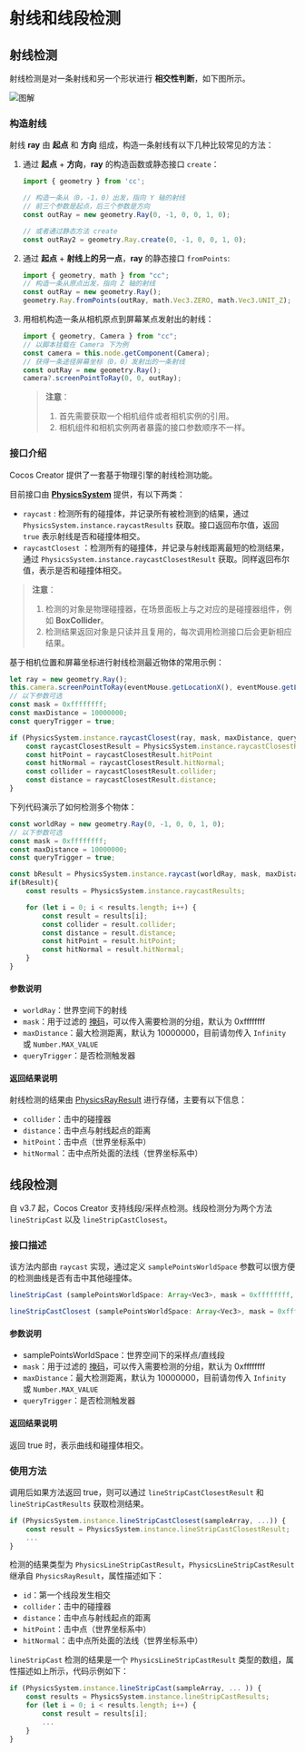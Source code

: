 # 射线和线段检测

## 射线检测

射线检测是对一条射线和另一个形状进行 **相交性判断**，如下图所示。

![图解](img/raycast.jpg)

### 构造射线

射线 **ray** 由 **起点** 和 **方向** 组成，构造一条射线有以下几种比较常见的方法：

1. 通过 **起点** + **方向**，**ray** 的构造函数或静态接口 `create`：

    ```ts
    import { geometry } from 'cc';

    // 构造一条从（0，-1，0）出发，指向 Y 轴的射线
    // 前三个参数是起点，后三个参数是方向
    const outRay = new geometry.Ray(0, -1, 0, 0, 1, 0);

    // 或者通过静态方法 create
    const outRay2 = geometry.Ray.create(0, -1, 0, 0, 1, 0);
    ```

2. 通过 **起点** + **射线上的另一点**，**ray** 的静态接口 `fromPoints`:

    ```ts
    import { geometry, math } from "cc";
    // 构造一条从原点出发，指向 Z 轴的射线
    const outRay = new geometry.Ray();
    geometry.Ray.fromPoints(outRay, math.Vec3.ZERO, math.Vec3.UNIT_Z);
    ```

3. 用相机构造一条从相机原点到屏幕某点发射出的射线：

    ```ts
    import { geometry, Camera } from "cc";
    // 以脚本挂载在 Camera 下为例
    const camera = this.node.getComponent(Camera);
    // 获得一条途径屏幕坐标（0，0）发射出的一条射线
    const outRay = new geometry.Ray();
    camera?.screenPointToRay(0, 0, outRay);
    ```

    > **注意**：
    > 1. 首先需要获取一个相机组件或者相机实例的引用。
    > 2. 相机组件和相机实例两者暴露的接口参数顺序不一样。

### 接口介绍

Cocos Creator 提供了一套基于物理引擎的射线检测功能。

目前接口由 [**PhysicsSystem**](__APIDOC__/zh/class/physics.PhysicsSystem) 提供，有以下两类：

- `raycast` : 检测所有的碰撞体，并记录所有被检测到的结果，通过 `PhysicsSystem.instance.raycastResults` 获取。接口返回布尔值，返回 `true` 表示射线是否和碰撞体相交。
- `raycastClosest` ：检测所有的碰撞体，并记录与射线距离最短的检测结果，通过 `PhysicsSystem.instance.raycastClosestResult` 获取。同样返回布尔值，表示是否和碰撞体相交。

> **注意**：
> 1. 检测的对象是物理碰撞器，在场景面板上与之对应的是碰撞器组件，例如 **BoxCollider**。
> 2. 检测结果返回对象是只读并且复用的，每次调用检测接口后会更新相应结果。

基于相机位置和屏幕坐标进行射线检测最近物体的常用示例：

```ts
let ray = new geometry.Ray();
this.camera.screenPointToRay(eventMouse.getLocationX(), eventMouse.getLocationY(), ray);
// 以下参数可选
const mask = 0xffffffff;
const maxDistance = 10000000;
const queryTrigger = true;

if (PhysicsSystem.instance.raycastClosest(ray, mask, maxDistance, queryTrigger)) {
    const raycastClosestResult = PhysicsSystem.instance.raycastClosestResult;
    const hitPoint = raycastClosestResult.hitPoint
    const hitNormal = raycastClosestResult.hitNormal;
    const collider = raycastClosestResult.collider;
    const distance = raycastClosestResult.distance;            
}
```

下列代码演示了如何检测多个物体：

```ts
const worldRay = new geometry.Ray(0, -1, 0, 0, 1, 0);
// 以下参数可选
const mask = 0xffffffff;
const maxDistance = 10000000;
const queryTrigger = true;

const bResult = PhysicsSystem.instance.raycast(worldRay, mask, maxDistance, queryTrigger);
if(bResult){
    const results = PhysicsSystem.instance.raycastResults;

    for (let i = 0; i < results.length; i++) {
        const result = results[i];
        const collider = result.collider;
        const distance = result.distance;
        const hitPoint = result.hitPoint;
        const hitNormal = result.hitNormal;
    }
}
```

#### 参数说明

- `worldRay`：世界空间下的射线
- `mask`：用于过滤的 [掩码](physics-group-mask.md)，可以传入需要检测的分组，默认为 0xffffffff
- `maxDistance`：最大检测距离，默认为 10000000，目前请勿传入 `Infinity` 或 `Number.MAX_VALUE`
- `queryTrigger`：是否检测触发器

#### 返回结果说明

射线检测的结果由 [PhysicsRayResult](__APIDOC__/zh/class/physics.PhysicsRayResult) 进行存储，主要有以下信息：

- `collider`：击中的碰撞器
- `distance`：击中点与射线起点的距离
- `hitPoint`：击中点（世界坐标系中）
- `hitNormal`：击中点所处面的法线（世界坐标系中）

## 线段检测

自 v3.7 起，Cocos Creator 支持线段/采样点检测。线段检测分为两个方法 `lineStripCast` 以及 `lineStripCastClosest`。

### 接口描述

该方法内部由 `raycast` 实现，通过定义 `samplePointsWorldSpace` 参数可以很方便的检测曲线是否有击中其他碰撞体。

```ts
lineStripCast (samplePointsWorldSpace: Array<Vec3>, mask = 0xffffffff, maxDistance = 10000000, queryTrigger = true): boolean;

lineStripCastClosest (samplePointsWorldSpace: Array<Vec3>, mask = 0xffffffff, maxDistance = 10000000, queryTrigger = true): boolean;
```

#### 参数说明

- samplePointsWorldSpace：世界空间下的采样点/直线段
- `mask`：用于过滤的 [掩码](physics-group-mask.md)，可以传入需要检测的分组，默认为 0xffffffff
- `maxDistance`：最大检测距离，默认为 10000000，目前请勿传入 `Infinity` 或 `Number.MAX_VALUE`
- `queryTrigger`：是否检测触发器

#### 返回结果说明

返回 true 时，表示曲线和碰撞体相交。

### 使用方法

调用后如果方法返回 true，则可以通过 `lineStripCastClosestResult` 和 `lineStripCastResults` 获取检测结果。

```ts
if (PhysicsSystem.instance.lineStripCastClosest(sampleArray, ...)) {
    const result = PhysicsSystem.instance.lineStripCastClosestResult;
    ...    
}
```

检测的结果类型为 `PhysicsLineStripCastResult`，`PhysicsLineStripCastResult` 继承自 `PhysicsRayResult`，属性描述如下：

- `id`：第一个线段发生相交
- `collider`：击中的碰撞器
- `distance`：击中点与射线起点的距离
- `hitPoint`：击中点（世界坐标系中）
- `hitNormal`：击中点所处面的法线（世界坐标系中）

`lineStripCast` 检测的结果是一个 `PhysicsLineStripCastResult` 类型的数组，属性描述如上所示，代码示例如下：

```ts
if (PhysicsSystem.instance.lineStripCast(sampleArray, ... )) {    
    const results = PhysicsSystem.instance.lineStripCastResults;
    for (let i = 0; i < results.length; i++) {
        const result = results[i];
        ...
    }
}
```
